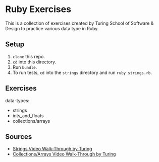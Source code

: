 # Ruby Exercises

This is a collection of exercises created by Turing School of Software & Design to practice various data type in Ruby.

## Setup
1. `clone` this repo.
2. `cd` into this directory.
3. Run `bundle`.
4. To run tests, `cd` into the `strings` directory and run `ruby strings.rb`.

## Exercises
data-types:
  * strings 
  * ints_and_floats
  * collections/arrays 
  
## Sources
  * [Strings Video Walk-Through by Turing](https://youtu.be/BKqo2w0W7S0)
  * [Collections/Arrays Video Walk-Through by Turing](https://youtu.be/RUnd1Uu0AyE)
  
